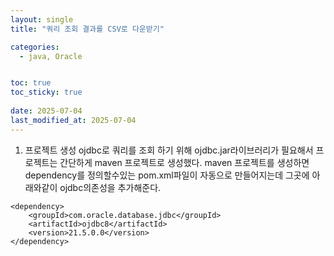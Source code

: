 ```yaml
---
layout: single
title: "쿼리 조회 결과를 CSV로 다운받기"

categories:
  - java, Oracle


toc: true
toc_sticky: true
 
date: 2025-07-04
last_modified_at: 2025-07-04
---
```


1. 프로젝트 생성
ojdbc로 쿼리를 조회 하기 위해 ojdbc.jar라이브러리가 필요해서 프로젝트는 간단하게 maven 프로젝트로 생성했다.
maven 프로젝트를 생성하면 dependency를 정의할수있는 pom.xml파일이 자동으로 만들어지는데 그곳에 아래와같이 ojdbc의존성을 추가해준다.
```
<dependency>
    <groupId>com.oracle.database.jdbc</groupId>
    <artifactId>ojdbc8</artifactId>
    <version>21.5.0.0</version>
</dependency>
```
